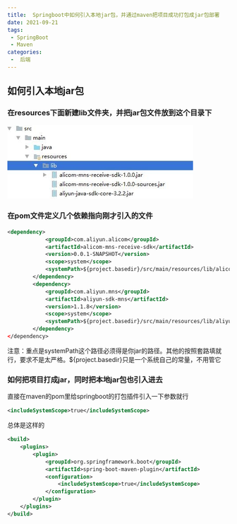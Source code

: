 ```yaml
---
title:  Springboot中如何引入本地jar包，并通过maven把项目成功打包成jar包部署
date: 2021-09-21
tags:
 - SpringBoot
 - Maven
categories:
 -  后端
---
```


## 如何引入本地jar包

### 在resources下面新建lib文件夹，并把jar包文件放到这个目录下

![本地jar包](./img/local-jar.jpg)

### 在pom文件定义几个依赖指向刚才引入的文件

```xml
<dependency>
            <groupId>com.aliyun.alicom</groupId>
            <artifactId>alicom-mns-receive-sdk</artifactId>
            <version>0.0.1-SNAPSHOT</version>
            <scope>system</scope>
            <systemPath>${project.basedir}/src/main/resources/lib/alicom-mns-receive-sdk-1.0.0.jar</systemPath>
        </dependency>
        <dependency>
            <groupId>com.aliyun.mns</groupId>
            <artifactId>aliyun-sdk-mns</artifactId>
            <version>1.1.8</version>
            <scope>system</scope>
            <systemPath>${project.basedir}/src/main/resources/lib/aliyun-sdk-mns-1.1.8.jar</systemPath>
        </dependency>
</dependency>
```

注意：重点是systemPath这个路径必须得是你jar的路径。其他的按照套路填就行，要求不是太严格。${project.basedir}只是一个系统自己的常量，不用管它

### 如何把项目打成jar，同时把本地jar包也引入进去

直接在maven的pom里给springboot的打包插件引入一下参数就行

```xml
<includeSystemScope>true</includeSystemScope>
```

总体是这样的

```xml
<build>
    <plugins>
        <plugin>
            <groupId>org.springframework.boot</groupId>
            <artifactId>spring-boot-maven-plugin</artifactId>
            <configuration>
                <includeSystemScope>true</includeSystemScope>
            </configuration>
        </plugin>
    </plugins>
</build>
```